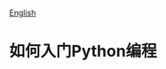 [English](https://github.com/gpchn/How-to-get-started-programming-python/blob/main/README.md)
# 如何入门Python编程
